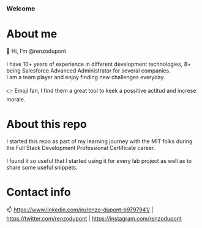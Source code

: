 ### Welcome

# About me

👋 Hi, I’m @renzodupont<br/><br/>
I have 10+ years of experience in different development technologies, 8+ being Salesforce Advanced Administrator for several companies.<br/>
I am a team player and enjoy finding new challenges everyday.<br/><br/>
👉 Emoji fan, I find them a great tool to keek a possitive actitud and increse morale.

# About this repo

I started this repo as part of my learning journey with the MIT folks during the Full Stack Development Professional Certificate career.<br/><br/>
I found it so useful that I started using it for every lab project as well as to share some useful snippets.<br/>

# Contact info

📫 https://www.linkedin.com/in/renzo-dupont-b9797941/ | https://twitter.com/renzodupont | https://instagram.com/renzodupont
